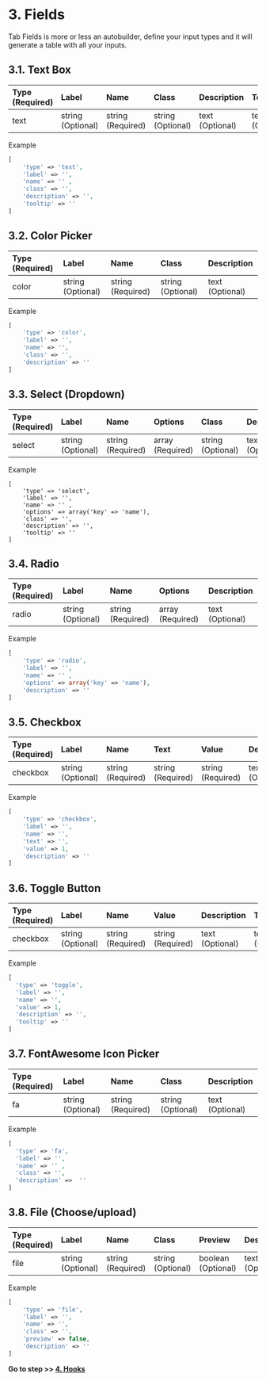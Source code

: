 # 3. Fields

Tab Fields is more or less an autobuilder, define your input types and it will generate a table with all your inputs.

## 3.1. Text Box

| Type (Required) | Label             | Name              | Class             | Description     | Tooltip         |
| :-------------- | :---------------- | :---------------- | :---------------- | :-------------- | :-------------- |
| text            | string (Optional) | string (Required) | string (Optional) | text (Optional) | text (Optional) |

Example

```php
[
    'type' => 'text', 
    'label' => '',
    'name' => '' ,
    'class' => '',
    'description' => '',
    'tooltip' => ''
]
```

## 3.2. Color Picker

| Type (Required) | Label             | Name              | Class             | Description     |
| :-------------- | :---------------- | :---------------- | :---------------- | :-------------- |
| color           | string (Optional) | string (Required) | string (Optional) | text (Optional) |

Example

```php
[
    'type' => 'color', 
    'label' => '',
    'name' => '',
    'class' => '',
    'description' => ''
]
```

## 3.3. Select (Dropdown)

| Type (Required) | Label             | Name              | Options          | Class             | Description     | Tooltip         |
| :-------------- | :---------------- | :---------------- | :--------------- | :---------------- | :-------------- | :-------------- |
| select          | string (Optional) | string (Required) | array (Required) | string (Optional) | text (Optional) | text (Optional) |

Example

```
[
    'type' => 'select', 
    'label' => '',
    'name' => '' ,
    'options' => array('key' => 'name'),
    'class' => '',
    'description' => '',
    'tooltip' => ''
]
```

## 3.4. Radio 

| Type (Required) | Label             | Name              | Options          | Description     |
| :-------------- | :---------------- | :---------------- | :--------------- | :-------------- |
| radio           | string (Optional) | string (Required) | array (Required) | text (Optional) |

Example

```php
[
    'type' => 'radio', 
    'label' => '',
    'name' => '' ,
    'options' => array('key' => 'name'),
    'description' => ''
]
```

## 3.5. Checkbox

| Type (Required) | Label             | Name              | Text              | Value             | Description     |
| :-------------- | :---------------- | :---------------- | :---------------- | :---------------- | :-------------- |
| checkbox        | string (Optional) | string (Required) | string (Required) | string (Required) | text (Optional) |

Example

```php
[
    'type' => 'checkbox', 
    'label' => '', 
    'name' => '',
    'text' => '',
    'value' => 1,
    'description' => '' 
]
```

## 3.6. Toggle Button

| Type (Required) | Label             | Name              | Value             | Description     | Tooltip         |
| :-------------- | :---------------- | :---------------- | :---------------- | :-------------- | :-------------- |
| checkbox        | string (Optional) | string (Required) | string (Required) | text (Optional) | text (Optional) |

Example

```php
[
  'type' => 'toggle', 
  'label' => '',
  'name' => '',
  'value' => 1,
  'description' => '',
  'tooltip' => ''
]
```

## 3.7. FontAwesome Icon Picker

| Type (Required) | Label             | Name              | Class             | Description     |
| :-------------- | :---------------- | :---------------- | :---------------- | :-------------- |
| fa              | string (Optional) | string (Required) | string (Optional) | text (Optional) |

Example

```php
[
  'type' => 'fa', 
  'label' => '', 
  'name' => '' ,
  'class' => '', 
  'description' =>  '' 
]
```

## 3.8. File (Choose/upload)

| Type (Required) | Label             | Name              | Class             | Preview            | Description     |
| :-------------- | :---------------- | :---------------- | :---------------- | :----------------- | :-------------- |
| file            | string (Optional) | string (Required) | string (Optional) | boolean (Optional) | text (Optional) |

Example

```php
[
    'type' => 'file', 
    'label' => '', 
    'name' => '',
    'class' => '',
    'preview' => false,
    'description' => ''
]
```

**Go to step >> [4. Hooks](Hooks.md)**